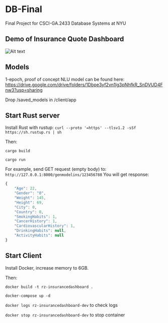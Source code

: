 # DB-Final
Final Project for CSCI-GA.2433 Database Systems at NYU

## Demo of Insurance Quote Dashboard
![Alt text](chat_demo.gif)

## Models
1-epoch, proof of concept NLU model can be found here: https://drive.google.com/drive/folders/1Dbpe3yf2vn1Ig3pNhfkR_SnDVUD4Fnw3?usp=sharing

Drop /saved_models in /client/app

## Start Rust server
Install Rust with rustup: ```curl --proto '=https' --tlsv1.2 -sSf https://sh.rustup.rs | sh```

Then:

``` cargo build ```

``` cargo run ```

For example, send GET request (empty body) to:
```http://127.0.0.1:8000/genmodelins/123456788```
You will get response:
```javascript
{
    "Age": 22,
    "Gender": "0",
    "Weight": 145,
    "Height": 69,
    "City": 0,
    "Country": 0,
    "SmokingHabits": 1,
    "CancerHistory": 1,
    "CardiovascularHistory": 1,
    "DrinkingHabits": null,
    "ActivityHabits": null
}
```

## Start Client
Install Docker, increase memory to 6GB.

Then:

``` docker build -t rz-insurancedashboard . ```

``` docker-compose up -d ```

``` docker logs rz-insurancedashboard-dev ``` to check logs

``` docker stop rz-insurancedashboard-dev ``` to stop container
